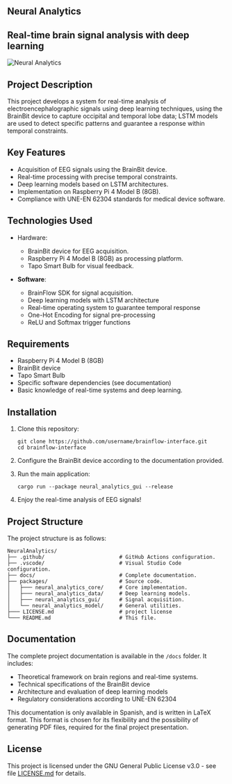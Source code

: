 ## Neural Analytics

## Real-time brain signal analysis with deep learning

![Neural Analytics](https://via.placeholder.com/800x200/0073e6/ffffff?text=Interfaz+BrainFlow)

## Project Description

This project develops a system for real-time analysis of electroencephalographic signals using deep learning techniques, using the BrainBit device to capture occipital and temporal lobe data; LSTM models are used to detect specific patterns and guarantee a response within temporal constraints.

## Key Features

- Acquisition of EEG signals using the BrainBit device.
- Real-time processing with precise temporal constraints.
- Deep learning models based on LSTM architectures.
- Implementation on Raspberry Pi 4 Model B (8GB).
- Compliance with UNE-EN 62304 standards for medical device software.

## Technologies Used

- Hardware:
    - BrainBit device for EEG acquisition.
    - Raspberry Pi 4 Model B (8GB) as processing platform.
    - Tapo Smart Bulb for visual feedback.

- **Software**:
    - BrainFlow SDK for signal acquisition.
    - Deep learning models with LSTM architecture
    - Real-time operating system to guarantee temporal response
    - One-Hot Encoding for signal pre-processing
    - ReLU and Softmax trigger functions

## Requirements

- Raspberry Pi 4 Model B (8GB)
- BrainBit device
- Tapo Smart Bulb
- Specific software dependencies (see documentation)
- Basic knowledge of real-time systems and deep learning.

## Installation

1. Clone this repository:
     ```
     git clone https://github.com/username/brainflow-interface.git
     cd brainflow-interface
     ```

2. Configure the BrainBit device according to the documentation provided.

3. Run the main application:
     ```
     cargo run --package neural_analytics_gui --release
     ```

4. Enjoy the real-time analysis of EEG signals!

## Project Structure

The project structure is as follows:

```
NeuralAnalytics/
├── .github/                        # GitHub Actions configuration.
├── .vscode/                        # Visual Studio Code configuration.
├── docs/                           # Complete documentation.
├── packages/                       # Source code.
│   ├─── neural_analytics_core/     # Core implementation.
│   ├─── neural_analytics_data/     # Deep learning models.
│   ├─── neural_analytics_gui/      # Signal acquisition.
│   └── neural_analytics_model/     # General utilities.
├─── LICENSE.md                     # project license
└─── README.md                      # This file.
```

## Documentation

The complete project documentation is available in the `/docs` folder. It includes:

- Theoretical framework on brain regions and real-time systems.
- Technical specifications of the BrainBit device
- Architecture and evaluation of deep learning models
- Regulatory considerations according to UNE-EN 62304

This documentation is only available in Spanish, and is written in LaTeX format. This format is chosen for its flexibility and the possibility of generating PDF files, required for the final project presentation.

## License

This project is licensed under the GNU General Public License v3.0 - see file [LICENSE.md](LICENSE.md) for details.